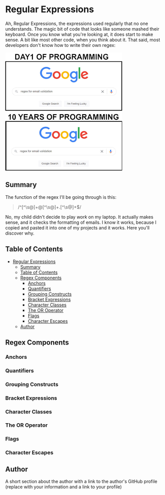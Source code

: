 # Regular Expressions

Ah, Regular Expressions, the expressions used regularly that no one understands. The magic bit of code that looks like someone mashed their keyboard. Once you know what you're looking at, it does start to make sense. A bit like most other code, when you think about it. That said, most developers don't know how to write their own regex:

![Google search of regex](./assets/images/google.png "Google search of regex")
> 
## Summary

The function of the regex I'll be going through is this:

> /^[^\s@]+@[^\s@]+\.[^\s@]+$/

No, my child didn't decide to play *work* on my laptop. It actually makes sense, and it checks the formatting of emails. I know it works, because I copied and pasted it into one of my projects and it works. Here you'll discover why.

## Table of Contents

- [Regular Expressions](#regular-expressions)
  - [Summary](#summary)
  - [Table of Contents](#table-of-contents)
  - [Regex Components](#regex-components)
    - [Anchors](#anchors)
    - [Quantifiers](#quantifiers)
    - [Grouping Constructs](#grouping-constructs)
    - [Bracket Expressions](#bracket-expressions)
    - [Character Classes](#character-classes)
    - [The OR Operator](#the-or-operator)
    - [Flags](#flags)
    - [Character Escapes](#character-escapes)
  - [Author](#author)

## Regex Components

### Anchors

### Quantifiers

### Grouping Constructs

### Bracket Expressions

### Character Classes

### The OR Operator

### Flags

### Character Escapes

## Author

A short section about the author with a link to the author's GitHub profile (replace with your information and a link to your profile)
